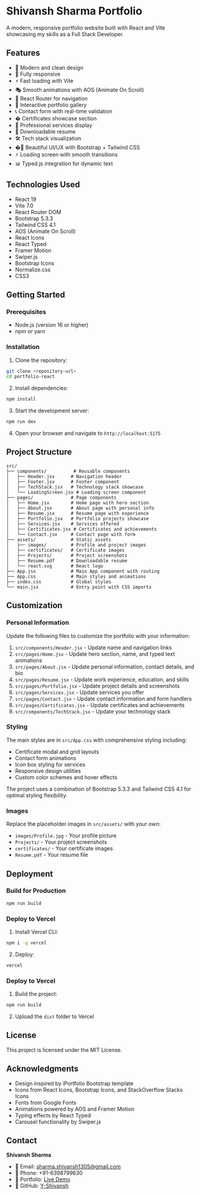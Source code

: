 # Shivansh Sharma Portfolio

A modern, responsive portfolio website built with React and Vite showcasing my skills as a Full Stack Developer.

## Features

- 🎨 Modern and clean design
- 📱 Fully responsive
- ⚡ Fast loading with Vite
- 🎭 Smooth animations with AOS (Animate On Scroll)
- 🎯 React Router for navigation
- 🎪 Interactive portfolio gallery
- 📞 Contact form with real-time validation
- � Certificates showcase section
- 💼 Professional services display
- 📄 Downloadable resume
- 🛠️ Tech stack visualization
- �🎨 Beautiful UI/UX with Bootstrap + Tailwind CSS
- ⚡ Loading screen with smooth transitions
- 📊 Typed.js integration for dynamic text

## Technologies Used

- React 19
- Vite 7.0
- React Router DOM
- Bootstrap 5.3.3
- Tailwind CSS 4.1
- AOS (Animate On Scroll)
- React Icons
- React Typed
- Framer Motion
- Swiper.js
- Bootstrap Icons
- Normalize.css
- CSS3

## Getting Started

### Prerequisites

- Node.js (version 16 or higher)
- npm or yarn

### Installation

1. Clone the repository:
```bash
git clone <repository-url>
cd portfolio-react
```

2. Install dependencies:
```bash
npm install
```

3. Start the development server:
```bash
npm run dev
```

4. Open your browser and navigate to `http://localhost:5175`

## Project Structure

```
src/
├── components/          # Reusable components
│   ├── Header.jsx      # Navigation header
│   ├── Footer.jsx      # Footer component
│   ├── TechStack.jsx   # Technology stack showcase
│   └── LoadingScreen.jsx # Loading screen component
├── pages/              # Page components
│   ├── Home.jsx        # Home page with hero section
│   ├── About.jsx       # About page with personal info
│   ├── Resume.jsx      # Resume page with experience
│   ├── Portfolio.jsx   # Portfolio projects showcase
│   ├── Services.jsx    # Services offered
│   ├── Certificates.jsx # Certificates and achievements
│   └── Contact.jsx     # Contact page with form
├── assets/             # Static assets
│   ├── images/         # Profile and project images
│   ├── certificates/   # Certificate images
│   ├── Projects/       # Project screenshots
│   ├── Resume.pdf      # Downloadable resume
│   └── react.svg       # React logo
├── App.jsx             # Main App component with routing
├── App.css             # Main styles and animations
├── index.css           # Global styles
└── main.jsx            # Entry point with CSS imports
```

## Customization

### Personal Information

Update the following files to customize the portfolio with your information:

1. `src/components/Header.jsx` - Update name and navigation links
2. `src/pages/Home.jsx` - Update hero section, name, and typed text animations
3. `src/pages/About.jsx` - Update personal information, contact details, and bio
4. `src/pages/Resume.jsx` - Update work experience, education, and skills
5. `src/pages/Portfolio.jsx` - Update project details and screenshots
6. `src/pages/Services.jsx` - Update services you offer
7. `src/pages/Contact.jsx` - Update contact information and form handlers
8. `src/pages/Certificates.jsx` - Update certificates and achievements
9. `src/components/TechStack.jsx` - Update your technology stack

### Styling

The main styles are in `src/App.css` with comprehensive styling including:
- Certificate modal and grid layouts
- Contact form animations
- Icon box styling for services
- Responsive design utilities
- Custom color schemes and hover effects

The project uses a combination of Bootstrap 5.3.3 and Tailwind CSS 4.1 for optimal styling flexibility.

### Images

Replace the placeholder images in `src/assets/` with your own:
- `images/Profile.jpg` - Your profile picture
- `Projects/` - Your project screenshots
- `certificates/` - Your certificate images
- `Resume.pdf` - Your resume file

## Deployment

### Build for Production

```bash
npm run build
```

### Deploy to Vercel

1. Install Vercel CLI:
```bash
npm i -g vercel
```

2. Deploy:
```bash
vercel
```

### Deploy to Vercel

1. Build the project:
```bash
npm run build
```

2. Upload the `dist` folder to Vercel

## License

This project is licensed under the MIT License.

## Acknowledgments

- Design inspired by iPortfolio Bootstrap template
- Icons from React Icons, Bootstrap Icons, and StackOverflow Stacks Icons
- Fonts from Google Fonts
- Animations powered by AOS and Framer Motion
- Typing effects by React Typed
- Carousel functionality by Swiper.js

## Contact

**Shivansh Sharma**
- 📧 Email: sharma.shivansh1305@gmail.com
- 📱 Phone: +91-6398799630
- 💼 Portfolio: [Live Demo](your-portfolio-url)
- 🐙 GitHub: [Y-Shivansh](https://github.com/Y-Shivansh)

